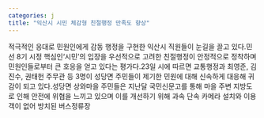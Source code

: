 ```yaml
---
categories: j
title: "익산시 시민 체감형 친절행정 만족도 향상"
---
```

적극적인 응대로 민원인에게 감동 행정을 구현한 익산시 직원들이 눈길을 끌고 있다.민선 8기 시정 핵심인‘시민’의 입장을 우선적으로 고려한 친절행정이 안정적으로 정착하며 민원인들로부터 큰 호응을 얻고 있다는 평가다.23일 시에 따르면 교통행정과 최영준, 김진수, 권태헌 주무관 등 3명이 성당면 주민들이 제기한 민원에 대해 신속하게 대응해 귀감이 되고 있다.성당면 상와마을 주민들은 지난달 국민신문고를 통해 마을 주변 지방도로 인해 안전에 위협을 느끼고 있으며 이를 개선하기 위해 과속 단속 카메라 설치와 이용객이 없어 방치된 버스정류장